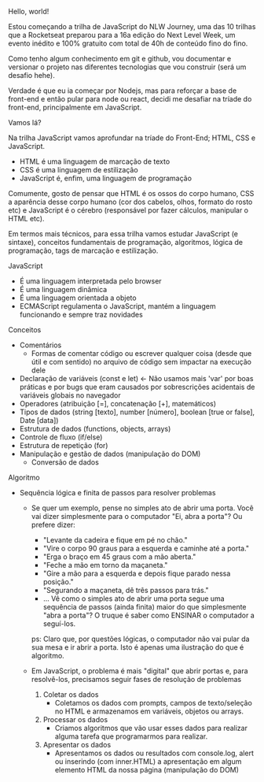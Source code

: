 Hello, world!

Estou começando a trilha de JavaScript do NLW Journey, uma das 10 trilhas que a Rocketseat preparou para a 16a edição do Next Level Week, um evento inédito e 100% gratuito com total de 40h de conteúdo fino do fino. 

Como tenho algum conhecimento em git e github, vou documentar e versionar o projeto nas diferentes tecnologias que vou construir (será um desafio hehe). 

Verdade é que eu ia começar por Nodejs, mas para reforçar a base de front-end e então pular para node ou react, decidi me desafiar na tríade do front-end, principalmente em JavaScript.

Vamos lá?





Na trilha JavaScript vamos aprofundar na tríade do Front-End; HTML, CSS e JavaScript.

- HTML é uma linguagem de marcação de texto
- CSS é uma linguagem de estilização
- JavaScript é, enfim, uma linguagem de programação

Comumente, gosto de pensar que HTML é os ossos do corpo humano, CSS a aparência desse corpo humano (cor dos cabelos, olhos, formato do rosto etc) e JavaScript é o cérebro (responsável por fazer cálculos, manipular o HTML etc).

Em termos mais técnicos, para essa trilha vamos estudar JavaScript (e sintaxe), conceitos fundamentais de programação, algoritmos, lógica de programação, tags de marcação e estilização.


JavaScript 
- É uma linguagem interpretada pelo browser
- É uma linguagem dinâmica
- É uma linguagem orientada a objeto
- ECMAScript regulamenta o JavaScript, mantém a linguagem funcionando e sempre traz novidades

Conceitos
- Comentários
    - Formas de comentar código ou escrever qualquer coisa (desde que útil e com sentido) no arquivo de código sem impactar na execução dele
- Declaração de variáveis (const e let) <- Não usamos mais 'var' por boas práticas e por bugs que eram causados por sobrescrições acidentais de variáveis globais no navegador
- Operadores (atribuição [=], concatenação [+], matemáticos)
- Tipos de dados (string [texto], number [número], boolean [true or false], Date [data])
- Estrutura de dados (functions, objects, arrays)
- Controle de fluxo (if/else)
- Estrutura de repetição (for)
- Manipulação e gestão de dados (manipulação do DOM)
    - Conversão de dados

Algoritmo
- Sequência lógica e finita de passos para resolver problemas
    - Se quer um exemplo, pense no simples ato de abrir uma porta. Você vai dizer simplesmente para o computador "Ei, abra a porta"? Ou prefere dizer: 
        - "Levante da cadeira e fique em pé no chão." 
        - "Vire o corpo 90 graus para a esquerda e caminhe até a porta." 
        - "Erga o braço em 45 graus com a mão aberta."
        - "Feche a mão em torno da maçaneta."
        - "Gire a mão para a esquerda e depois fique parado nessa posição."
        - "Segurando a maçaneta, dê três passos para trás."
        - ...
        Vê como o simples ato de abrir uma porta segue uma sequência de passos (ainda finita) maior do que simplesmente "abra a porta"? O truque é saber como ENSINAR o computador a seguí-los. 

        ps: Claro que, por questões lógicas, o computador não vai pular da sua mesa e ir abrir a porta. Isto é apenas uma ilustração do que é algoritmo.

    - Em JavaScript, o problema é mais "digital" que abrir portas e, para resolvê-los, precisamos seguir fases de resolução de problemas
        01. Coletar os dados
            - Coletamos os dados com prompts, campos de texto/seleção no HTML e armazenamos em variáveis, objetos ou arrays.
        02. Processar os dados
            - Criamos algoritmos que vão usar esses dados para realizar alguma tarefa que programarmos para realizar.
        03. Apresentar os dados
            - Apresentamos os dados ou resultados com console.log, alert ou inserindo (com inner.HTML) a apresentação em algum elemento HTML da nossa página (manipulação do DOM)